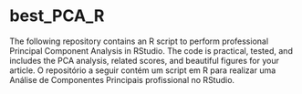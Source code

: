 # best_PCA_R
The following repository contains an R script to perform professional Principal Component Analysis in RStudio. The code is practical, tested, and includes the PCA analysis, related scores, and beautiful figures for your article. O repositório a seguir contém um script em R para realizar uma Análise de Componentes Principais profissional no RStudio.

